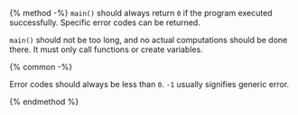 {% method -%}
`main()` should always return `0` if the program executed successfully. Specific error codes can be returned.

`main()` should not be too long, and no actual computations should be done there. It must only call functions or create variables.

{% common -%}

Error codes should always be less than `0`. `-1` usually signifies generic error.

{% endmethod %}